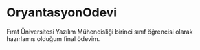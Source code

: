 # OryantasyonOdevi
Fırat Üniversitesi Yazılım Mühendisliği birinci sınıf öğrencisi olarak hazırlamış olduğum final ödevim.
